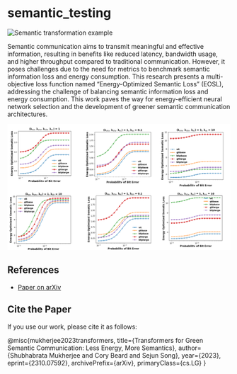 # semantic_testing
![Semantic transformation example](https://github.com/shubha07m/semantic_testing/blob/main/dogs.png)

Semantic communication aims to transmit meaningful and effective information, resulting in benefits like reduced latency, bandwidth usage, and higher throughput compared to traditional communication. However, it poses challenges due to the need for metrics to benchmark semantic information loss and energy consumption. This research presents a multi-objective loss function named “Energy-Optimized Semantic Loss” (EOSL), addressing the challenge of balancing semantic information loss and energy consumption. This work paves the way for energy-efficient neural network selection and the development of greener semantic communication architectures.

![Transformer comparison based on EOSL](https://github.com/shubha07m/Energy-optimized-semantic-loss/blob/main/eosl_all.png)


## References

- [Paper on arXiv](https://arxiv.org/abs/2310.07592)


## Cite the Paper

If you use our work, please cite it as follows:

@misc{mukherjee2023transformers,
  title={Transformers for Green Semantic Communication: Less Energy, More Semantics}, 
  author={Shubhabrata Mukherjee and Cory Beard and Sejun Song},
  year={2023},
  eprint={2310.07592},
  archivePrefix={arXiv},
  primaryClass={cs.LG}
}
